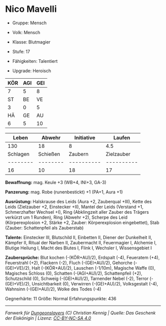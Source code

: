 # Nico Mavelli  
- Gruppe: Mensch  
- Volk: Mensch  
- Klasse: Blutmagier  
- Stufe: 17  
- Fähigkeiten: Talentiert  

- Upgrade: Heroisch  

| KÖR | AGI | GEI |  
| --- | --- | --- |  
| 7   | 5   | 8   |
| ST  | BE  | VE  |  
| 3   | 0   | 5   |
| HÄ  | GE  | AU  |  
| 6   | 5   | 10  |


| Leben    | Abwehr   | Initiative | Laufen     |
| -------- | -------- | ---------- | ---------- |
| 130      | 18       | 8          | 4.5        |
| Schlagen | Schießen | Zaubern    | Zielzauber |
| -------- | -------- | ---------- | ---------- |
| 16       | 10       | 18         | 17         |

**Bewaffnung:**
mag. Keule +3 (WB+4, INI+3, GA-3)

**Panzerung:**
mag. Robe (runenbestickt) +1 (PA+1, Aura +1)

**Ausrüstung:**
Halskrause des Leids (Aura +2, Zauberqual +III), Kette des Leids (Zielzauber +2, Einstecker +II), Mantel der Leids (Verstand +1, Schmerzhafter Wechsel +I), Ring (Abklingzeit aller Zauber des Trägers verkürzt um 1 Runden), Ring (Abwehr +2), Scherpe des Leid (Körperexplosion +2, Stärke +2, Zauber: Körperexplosion eingebettet), Stab (Zauber: Schattenpfeil als Zauberstab)

**Talente:**
Einstecker III, Blutschild II, Einbetten II, Diener der Dunkelheit II, Kämpfer II, Ritual der Narben II, Zaubermacht II, Feuermagier I, Alchemie I, Blutige Heilung I, Macht des Blutes I, Flink I, Wechsler I, Wissensgebiet I

**Zaubersprüche:**
Blut kochen (-(KÖR+AU)/2), Erdspalt (-4), Feueratem (+4), Feuerstrahl (+2), Flackern (-2), Fluch (-(GEI+AU)/2), Gehorche (-(GEI+VE)/2), Halt (-(KÖR+AU)/2), Lauschen (-1/10m), Magische Waffe (0), Magisches Schloss (0), Schatten (-(AGI+AU)/2), Schattenpfeil (+2), Schutzschild (0), Schweig (-(GEI+AU)/2), Tarnender Nebel (-2), Terror (-(GEI+VE)/2), Unsichtbarkeit (0), Verwirren (-(GEI+AU)/2), Volksgestalt (-4), Wahnsinn (-(GEI+AU)/2), Wolke des Todes (-4)

Gegnerhärte: 11
Größe: Normal
Erfahrungspunkte: 436



___
*Fanwerk für [Dungeonslayers](https://www.dungeonslayers.net/) (C) Christian Kennig | Quelle: Das Geschenk der Eiskönigin | Lizenz: [CC-BY-NC-SA 4.0](https://creativecommons.org/licenses/by-nc-sa/4.0/deed.de)*